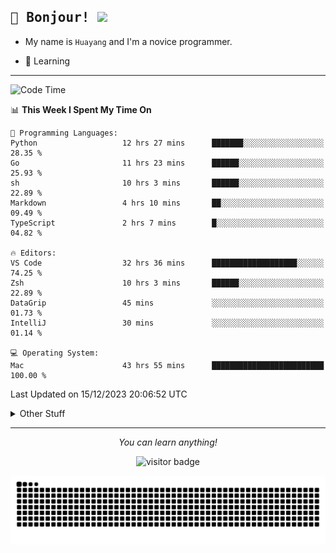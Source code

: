 <h2>
    <samp>🎉 Bonjour!  <img src="https://media.giphy.com/media/mGcNjsfWAjY5AEZNw6/giphy.gif" width="50"></samp>
</h2>

* My name is `Huayang` and I'm a novice programmer.


* 🧐 Learning

<hr>

<!--START_SECTION:waka-->
![Code Time](http://img.shields.io/badge/Code%20Time-1%2C851%20hrs%2056%20mins-blue)

📊 **This Week I Spent My Time On** 

```text
💬 Programming Languages: 
Python                   12 hrs 27 mins      ███████░░░░░░░░░░░░░░░░░░   28.35 % 
Go                       11 hrs 23 mins      ██████░░░░░░░░░░░░░░░░░░░   25.93 % 
sh                       10 hrs 3 mins       ██████░░░░░░░░░░░░░░░░░░░   22.89 % 
Markdown                 4 hrs 10 mins       ██░░░░░░░░░░░░░░░░░░░░░░░   09.49 % 
TypeScript               2 hrs 7 mins        █░░░░░░░░░░░░░░░░░░░░░░░░   04.82 % 

🔥 Editors: 
VS Code                  32 hrs 36 mins      ███████████████████░░░░░░   74.25 % 
Zsh                      10 hrs 3 mins       ██████░░░░░░░░░░░░░░░░░░░   22.89 % 
DataGrip                 45 mins             ░░░░░░░░░░░░░░░░░░░░░░░░░   01.73 % 
IntelliJ                 30 mins             ░░░░░░░░░░░░░░░░░░░░░░░░░   01.14 % 

💻 Operating System: 
Mac                      43 hrs 55 mins      █████████████████████████   100.00 % 
```


 Last Updated on 15/12/2023 20:06:52 UTC
<!--END_SECTION:waka-->

<details>
    <summary>Other Stuff</summary>

* 🛠️ Skills
<!-- 
<p align="center">
  <a href="https://skillicons.dev">
    <img src="https://skillicons.dev/icons?i=c,python,cpp,go,react,js,ts,rust,java,haskell,ruby,kotlin,scala,kubernetes,docker,grafana,jenkins,nginx,nestjs,nextjs,rabbitmq,postgres,kafka,redis,graphql,mysql,linux,md,git,vim,vscode,visualstudio,stackoverflow" />
  </a>
</p>
-->    
<p align="center">
    <img src="https://api.githubtrends.io/user/svg/XmchxUp/langs?time_range=one_year&include_private=True" />
    <img src="https://api.githubtrends.io/user/svg/XmchxUp/repos?time_range=one_year&include_private=True" />
</p>

* 🏆 Some GitHub statistical reports:

<p align="center">
    <img src="/github-metrics.svg" alt="github metrics" style='visibility:visible' />    
</p>

<p align="center">  
    <img height="180em" src="https://github-readme-stats.vercel.app/api?username=xmchxup&hide_border=true&show_icons=true&include_all_commits=true&bg_color=0,EC6C6C,FFD479,FFFC79,73FA79&theme=graywhite&locale=en" />
    <img height="180em" src="https://github-readme-stats.vercel.app/api/top-langs/?username=xmchxup&hide=css,scss,html&langs_count=8&hide_border=true&layout=compact&bg_color=0,73FA79,73FDFF,D783FF&theme=graywhite&locale=en" />
</p>


<img width="100%" src="https://github-profile-trophy.vercel.app/?username=xmchxup&column=7" />

</details>


<hr>


<p align="center">
    <i>You can learn anything!</i>
    <p align="center">
        <img src="https://visitor-badge.laobi.icu/badge?page_id=xmchxup" alt="visitor badge"/>       
    </p>
</p>

<picture>
  <source media="(prefers-color-scheme: dark)" srcset="https://raw.githubusercontent.com/XmchxUp/XmchxUp/output/github-snake-dark.svg" />
  <source media="(prefers-color-scheme: light)" srcset="https://raw.githubusercontent.com/XmchxUp/XmchxUp/output/github-snake.svg" />
  <img alt="github-snake" src="https://raw.githubusercontent.com/XmchxUp/XmchxUp/output/github-snake.svg" />
</picture>


